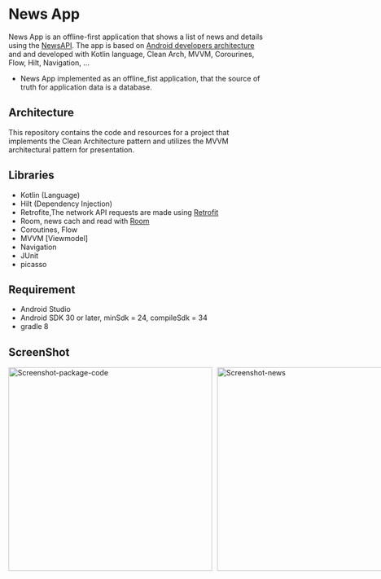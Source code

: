 # News App

News App is an offline-first application that shows a list of news and details using the [NewsAPI]( https://newsapi.org/). The app is based on [Android developers architecture]( https://developer.android.com/topic/architecture) and and developed with Kotlin language, Clean Arch, MVVM, Corourines, Flow, Hilt, Navigation, … 
- News App implemented as an offline_fist application, that the source of truth for application data is a database.

## Architecture
This repository contains the code and resources for a project that implements the Clean Architecture pattern and utilizes the MVVM architectural pattern for presentation.

## Libraries
- Kotlin (Language)
- Hilt (Dependency Injection)
- Retrofite,The network API requests are made using [Retrofit](https://github.com/square/retrofit) 
- Room, news cach and read with [Room](https://developer.android.com/training/data-storage/room)
- Coroutines, Flow
- MVVM [Viewmodel]
- Navigation
- JUnit
- picasso

## Requirement
  - Android Studio
  - Android SDK 30 or later, minSdk = 24, compileSdk = 34
  - gradle 8

## ScreenShot 
<div style="display: flex;">
  <div style="flex-grow: 1; margin-right: 10px;">
    <img src="https://i.postimg.cc/nzGYDrdx/Screenshot-package-code.png" alt="Screenshot-package-code" width="400" />
  </div>
  <div style="flex-grow: 1;">
    <img src="https://i.postimg.cc/4yvyWHDL/Screenshot-news.png" alt="Screenshot-news" width="400" />
  </div>
</div>

